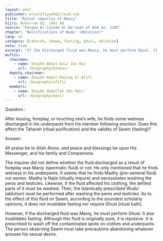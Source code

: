 ```yaml
---
layout: post
publisher: alsalafiyyah@icloud.com
title: "Ritual impurity of Maniy"
hijri: Muharram 02, 1441 AH
source: "Fatawa Al-lajnah Al-Da'imah of KSA no. 1205"
chapter: "Nullifications of Wudu' (Ablution)"
lang: en
category: [taharah, shawm, fasting, ghusl, ablution]
note: true
excerpt: "If the discharged fluid was Maniy, he must perform Ghusl. It also invalidates fasting. Although this fluid is originally pure, it is repulsive."
muftis:
  chairman: 
    - name: Shaykh Abdul-Aziz ibn Baz
      url: /biography/binbaz/
  deputy_chairman: 
    - name: Shaykh Abdul-Razzaq Al-Afifi
      url: /biography/afifi/
  members: 
    - name: Shaykh Abdullah Ibn Mani'
      url: /biography/mani/
---
```


Question : 

After kissing, foreplay, or touching one’s wife, he finds some wetness discharged in his underpants from his member following erection. Does this affect the Taharah (ritual purification) and the validity of Sawm (fasting)?

Answer: 

All praise be to Allah Alone, and peace and blessings be upon His Messenger, and his family and Companions.

The inquirer did not define whether the fluid discharged as a result of foreplay was Maniy (spermatic fluid) or not. He only mentioned that he finds wetness in his underpants. It seems that he finds Madhy (pre-seminal fluid) not semen. Madhy is Najis (ritually impure) and necessitates washing the penis and testicles. Likewise, if the fluid affected his clothing, the defiled parts of it must be washed. Then, the Islamically prescribed Wudu’ (ablution) must be performed after washing the penis and testicles. As to the effect of this fluid on Sawm, according to the soundest scholarly opinions, it does not invalidate fasting nor require Ghusl (ritual bath).

However, if the discharged fluid was Maniy, he must perform Ghusl. It also invalidates fasting. Although this fluid is originally pure, it is repulsive. It is prescribed to wash off the contaminated spots on clothes and underpants. The person observing Sawm must take precautions abandoning whatever arouses his sexual desire.

